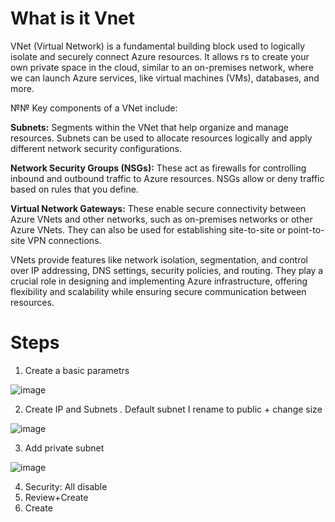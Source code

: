 # What is it Vnet

VNet (Virtual Network) is a fundamental building block used to logically isolate and securely connect Azure resources. It allows гs to create your own private space in the cloud, similar to an on-premises network, where we can launch Azure services, like virtual machines (VMs), databases, and more.

№№ Key components of a VNet include:

**Subnets:** Segments within the VNet that help organize and manage resources. Subnets can be used to allocate resources logically and apply different network security configurations.

**Network Security Groups (NSGs):** These act as firewalls for controlling inbound and outbound traffic to Azure resources. NSGs allow or deny traffic based on rules that you define.

**Virtual Network Gateways:** These enable secure connectivity between Azure VNets and other networks, such as on-premises networks or other Azure VNets. They can also be used for establishing site-to-site or point-to-site VPN connections.

VNets provide features like network isolation, segmentation, and control over IP addressing, DNS settings, security policies, and routing. They play a crucial role in designing and implementing Azure infrastructure, offering flexibility and scalability while ensuring secure communication between resources.

# Steps

1. Create a basic parametrs

![image](https://github.com/olga12401/data-projects/assets/86374953/603886ff-90f2-46f5-b5f9-d27341180cb3)

2. Create IP and Subnets . Default subnet I rename to public + change size 

![image](https://github.com/olga12401/data-projects/assets/86374953/c4536b0f-ff1c-4121-b9f1-89436c29f2f6)

3. Add private subnet

![image](https://github.com/olga12401/data-projects/assets/86374953/fe6bb9c8-81c6-41ca-ae61-167ccf0f29d8)

4. Security: All disable 
4. Review+Create
5. Create 



